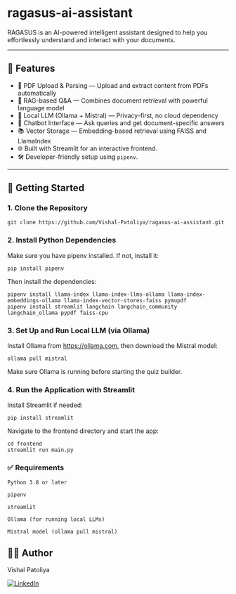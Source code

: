 # ragasus-ai-assistant
RAGASUS is an AI-powered intelligent assistant designed to help you effortlessly understand and interact with your documents. 


---

## 🧠 Features

- 📄 PDF Upload & Parsing — Upload and extract content from PDFs automatically
- 🔗 RAG-based Q&A — Combines document retrieval with powerful language model
- 🧠 Local LLM (Ollama + Mistral) — Privacy-first, no cloud dependency
- 🧭 Chatbot Interface — Ask queries and get document-specific answers
- 📚 Vector Storage — Embedding-based retrieval using FAISS and LlamaIndex
- 🌐 Built with Streamlit for an interactive frontend.
- 🛠 Developer-friendly setup using `pipenv`.

---

## 🚀 Getting Started

### 1. Clone the Repository

```
git clone https://github.com/Vishal-Patoliya/ragasus-ai-assistant.git
```

### 2. Install Python Dependencies
Make sure you have pipenv installed. If not, install it:

```
pip install pipenv
```

Then install the dependencies:

```
pipenv install llama-index llama-index-llms-ollama llama-index-embeddings-ollama llama-index-vector-stores-faiss pymupdf
pipenv install streamlit langchain langchain_community langchain_ollama pypdf faiss-cpu
```

### 3. Set Up and Run Local LLM (via Ollama)
Install Ollama from https://ollama.com, then download the Mistral model:

```
ollama pull mistral
```

Make sure Ollama is running before starting the quiz builder.


### 4. Run the Application with Streamlit
Install Streamlit if needed:

```
pip install streamlit
```

Navigate to the frontend directory and start the app:

```
cd frontend
streamlit run main.py
```

### ✅ Requirements
```
Python 3.8 or later

pipenv

streamlit

Ollama (for running local LLMs)

Mistral model (ollama pull mistral)
```

## 🧑‍💼 Author
Vishal Patoliya

[![LinkedIn](https://img.shields.io/badge/LinkedIn-blue?logo=linkedin&logoColor=white)](https://www.linkedin.com/in/vishal-patoliya/)